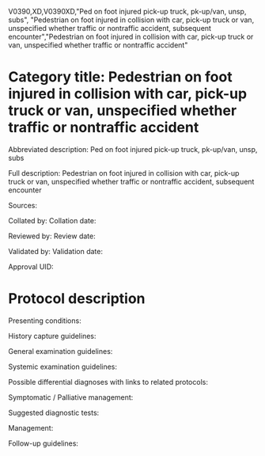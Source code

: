 V0390,XD,V0390XD,"Ped on foot injured pick-up truck, pk-up/van, unsp, subs", "Pedestrian on foot injured in collision with car, pick-up truck or van, unspecified whether traffic or nontraffic accident, subsequent encounter","Pedestrian on foot injured in collision with car, pick-up truck or van, unspecified whether traffic or nontraffic accident"
# Category title: Pedestrian on foot injured in collision with car, pick-up truck or van, unspecified whether traffic or nontraffic accident

Abbreviated description: Ped on foot injured pick-up truck, pk-up/van, unsp, subs

Full description: Pedestrian on foot injured in collision with car, pick-up truck or van, unspecified whether traffic or nontraffic accident, subsequent encounter

Sources:

Collated by:
Collation date:

Reviewed by:
Review date:

Validated by:
Validation date:

Approval UID:

# Protocol description

Presenting conditions:

History capture guidelines:

General examination guidelines:

Systemic examination guidelines:

Possible differential diagnoses with links to related protocols:

Symptomatic / Palliative management:

Suggested diagnostic tests:

Management:

Follow-up guidelines:
